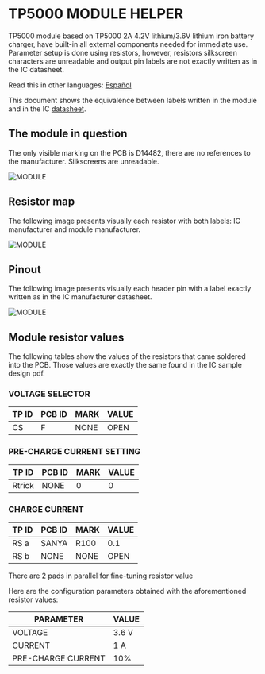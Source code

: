 # TP5000 MODULE HELPER

TP5000 module based on TP5000 2A 4.2V lithium/3.6V lithium iron battery charger, have built-in all external components needed for immediate use. Parameter setup is done using resistors, however, resistors silkscreen characters are unreadable and output pin labels are not exactly written as in the IC datasheet.

Read this in other languages: [Español](/assets/markdown/README.es.md)

This document shows the equivalence between labels written in the module and in the IC [datasheet](/assets/pdf/tp5000.pdf).

## The module in question

The only visible marking on the PCB is D14482, there are no references to the manufacturer. Silkscreens are unreadable.

![MODULE](/assets/img/tp5000-module.png)

## Resistor map

The following image presents visually each resistor with both labels: IC manufacturer and module manufacturer.

![MODULE](/assets/img/tp5000-resistors.svg)

## Pinout

The following image presents visually each header pin with a label exactly written as in the IC manufacturer datasheet.

![MODULE](/assets/img/tp5000-pinout.svg)

## Module resistor values

The following tables show the values of the resistors that came soldered into the PCB. Those values are exactly the same found in the IC sample design pdf.

### VOLTAGE SELECTOR

| TP ID | PCB ID | MARK | VALUE |
|-------|--------|------|-------|
| CS    |  F     | NONE | OPEN  |

### PRE-CHARGE CURRENT SETTING

| TP ID | PCB ID | MARK | VALUE |
|-------|--------|------|-------|
| Rtrick| NONE   | 0    | 0     |

### CHARGE CURRENT

| TP ID | PCB ID | MARK | VALUE  |
|-------|--------|------|--------|
| RS a  |  SANYA | R100 | 0.1    |
| RS b  |  NONE  | NONE | OPEN   |

There are 2 pads in parallel for fine-tuning resistor value

Here are the configuration parameters obtained with the aforementioned resistor values:


| PARAMETER          | VALUE |
|--------------------|-------|
| VOLTAGE            | 3.6 V |
| CURRENT            | 1 A   |
| PRE-CHARGE CURRENT | 10%   |

